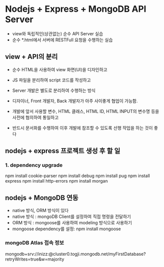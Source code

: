 # Nodejs + Express + MongoDB API Server

- view와 독립적인(상관없는) 순수 API Server 실습
- 순수 \*.html에서 서버에 RESTFull 요청을 수행하는 실습

## view + API의 분리

- 순수 HTML을 사용하여 view 화면(UI)을 디자인하고
- JS 파일을 분리하여 script 코드를 작성하고
- Server 개발은 별도로 분리하여 수행하는 방식
- 디자이너, Front 개발자, Back 개발자가 아주 사이좋게 협업이 가능함.

- 개발에 앞서 사용할 변수, HTML 클래스, HTML ID, HTML INPUT의 변수명 등을 사전에 협의하여 통일하고
- 반드시 문서화를 수행하여 이후 개발에 참조할 수 있도록 선행 작업을 하는 것이 좋다

## nodejs + express 프로젝트 생성 후 할 일

### 1. dependency upgrade

npm install cookie-parser
npm install debug
npm install pug
npm install express
npm install http-errors
npm install morgan

## nodejs + MongoDB 연동

- native 방식, ORM 방식이 있다
- native 방식 : mongoDB Client를 설정하여 직접 명령을 전달하기
- ORM 방식 : mongoose를 사용하여 modeling 방식으로 사용하기
- mongoose dependency를 설정: npm install mongoose

### mongoDB Atlas 접속 정보

mongodb+srv://inizz:<password>@cluster0.togji.mongodb.net/myFirstDatabase?retryWrites=true&w=majority
